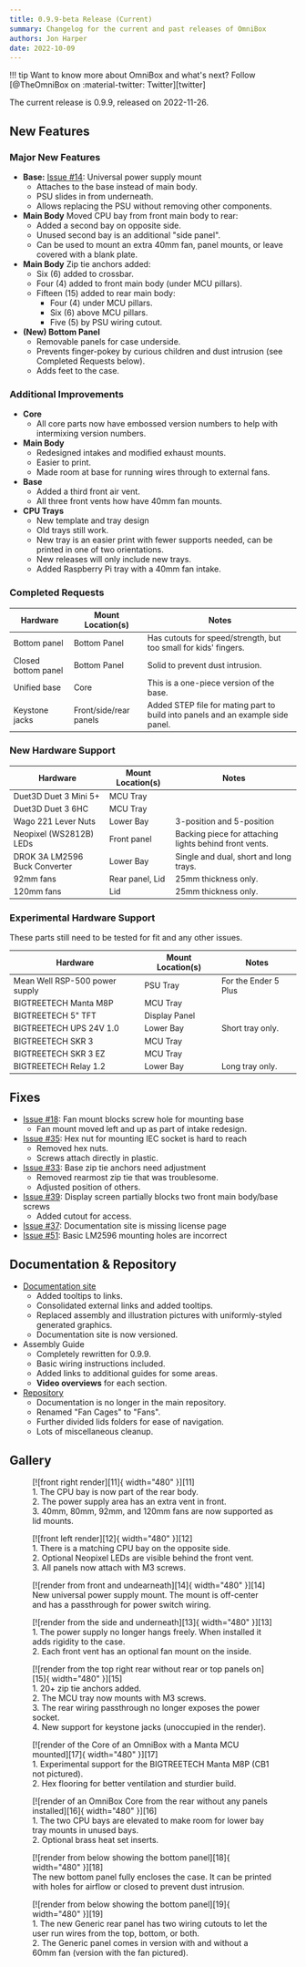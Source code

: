 ```yaml
---
title: 0.9.9-beta Release (Current)
summary: Changelog for the current and past releases of OmniBox
authors: Jon Harper
date: 2022-10-09
---
```


!!! tip
    Want to know more about OmniBox and what's next? Follow [@TheOmniBox on :material-twitter: Twitter][twitter]

The current release is 0.9.9, released on 2022-11-26.

## New Features

### Major New Features

- **Base:** [Issue #14][1]: Universal power supply mount
    - Attaches to the base instead of main body.
    - PSU slides in from underneath.
    - Allows replacing the PSU without removing other components.
- **Main Body** Moved CPU bay from front main body to rear:
    - Added a second bay on opposite side.
    - Unused second bay is an additional "side panel".
    - Can be used to mount an extra 40mm fan, panel mounts, or leave covered with a blank plate.
- **Main Body** Zip tie anchors added:
    - Six (6) added to crossbar.
    - Four (4) added to front main body (under MCU pillars).
    - Fifteen (15) added to rear main body:
        - Four (4) under MCU pillars.
        - Six (6) above MCU pillars.
        - Five (5) by PSU wiring cutout.
- **(New) Bottom Panel** 
    - Removable panels for case underside.
    - Prevents finger-pokey by curious children and dust intrusion (see Completed Requests below).
    - Adds feet to the case.

### Additional Improvements

- **Core** 
    - All core parts now have embossed version numbers to help with intermixing version numbers.
- **Main Body**
    - Redesigned intakes and modified exhaust mounts.
    - Easier to print.
    - Made room at base for running wires through to external fans.
- **Base** 
    - Added a third front air vent.
    - All three front vents how have 40mm fan mounts.
- **CPU Trays**
    - New template and tray design
    - Old trays still work.
    - New tray is an easier print with fewer supports needed, can be printed in one of two orientations.
    - New releases will only include new trays.
    - Added Raspberry Pi tray with a 40mm fan intake.

### Completed Requests

| Hardware | Mount Location(s) | Notes |
|----------|-------------------|-------|
| Bottom panel | Bottom Panel | Has cutouts for speed/strength, but too small for kids' fingers. |
| Closed bottom panel | Bottom Panel | Solid to prevent dust intrusion. |
| Unified base | Core | This is a one-piece version of the base. |
| Keystone jacks | Front/side/rear panels | Added STEP file for mating part to build into panels and an example side panel. |

### New Hardware Support

| Hardware                          | Mount Location(s) | Notes |
|-----------------------------------|-------------------|-------|
| Duet3D Duet 3 Mini 5+             | MCU Tray          | |
| Duet3D Duet 3 6HC                 | MCU Tray          | |
| Wago 221 Lever Nuts               | Lower Bay         | 3-position and 5-position |
| Neopixel (WS2812B) LEDs           | Front panel       | Backing piece for attaching lights behind front vents. |
| DROK 3A LM2596 Buck Converter     | Lower Bay         | Single and dual, short and long trays. |
| 92mm fans                         | Rear panel, Lid   | 25mm thickness only.  |
| 120mm fans                        | Lid               | 25mm thickness only.  |

### Experimental Hardware Support

These parts still need to be tested for fit and any other issues.

| Hardware                          | Mount Location(s) | Notes                 |
|-----------------------------------|-------------------|-----------------------|
| Mean Well RSP-500 power supply    | PSU Tray          | For the Ender 5 Plus  |
| BIGTREETECH Manta M8P             | MCU Tray          |                       |
| BIGTREETECH 5" TFT                | Display Panel     |                       |
| BIGTREETECH UPS 24V 1.0           | Lower Bay         | Short tray only.      |
| BIGTREETECH SKR 3                 | MCU Tray          |                       |
| BIGTREETECH SKR 3 EZ              | MCU Tray          |                       |
| BIGTREETECH Relay 1.2             | Lower Bay         | Long tray only.       |

## Fixes

- [Issue #18][2]: Fan mount blocks screw hole for mounting base
    - Fan mount moved left and up as part of intake redesign.
- [Issue #35][3]: Hex nut for mounting IEC socket is hard to reach
    - Removed hex nuts.
    - Screws attach directly in plastic.
- [Issue #33][4]: Base zip tie anchors need adjustment
    - Removed rearmost zip tie that was troublesome.
    - Adjusted position of others.
- [Issue #39][5]: Display screen partially blocks two front main body/base screws
    - Added cutout for access.
- [Issue #37][6]: Documentation site is missing license page
- [Issue #51][7]: Basic LM2596 mounting holes are incorrect

## Documentation & Repository

- [Documentation site](https://jon-harper.github.io/OmniBox)
    - Added tooltips to links.
    - Consolidated external links and added tooltips.
    - Replaced assembly and illustration pictures with uniformly-styled generated graphics.
    - Documentation site is now versioned.
- Assembly Guide
    - Completely rewritten for 0.9.9.
    - Basic wiring instructions included.
    - Added links to additional guides for some areas.
    - **Video overviews** for each section.
- [Repository](https://github.com/jon-harper/OmniBox)
    - Documentation is no longer in the main repository.
    - Renamed "Fan Cages" to "Fans".
    - Further divided lids folders for ease of navigation.
    - Lots of miscellaneous cleanup.
## Gallery

<figure markdown>
  [![front right render][11]{ width="480" }][11]
  <figcaption>1. The CPU bay is now part of the rear body.<br>2. The power supply area has an extra vent in front.<br>3. 40mm, 80mm, 92mm, and 120mm fans are now supported as lid mounts.</figcaption>
</figure>

<figure markdown>
  [![front left render][12]{ width="480" }][12]
  <figcaption>1. There is a matching CPU bay on the opposite side.<br>2. Optional Neopixel LEDs are visible behind the front vent.<br>3. All panels now attach with M3 screws.</figcaption>
</figure>

<figure markdown>
  [![render from front and undearneath][14]{ width="480" }][14]
  <figcaption>New universal power supply mount. The mount is off-center and has a passthrough for power switch wiring.</figcaption>
</figure>

<figure markdown>
  [![render from the side and underneath][13]{ width="480" }][13]
  <figcaption>1. The power supply no longer hangs freely. When installed it adds rigidity to the case.<br>2. Each front vent has an optional fan mount on the inside.</figcaption>
</figure>

<figure markdown>
  [![render from the top right rear without rear or top panels on][15]{ width="480" }][15]
  <figcaption>1. 20+ zip tie anchors added.<br>2. The MCU tray now mounts with M3 screws.<br>3. The rear wiring passthrough no longer exposes the power socket.<br>4. New support for keystone jacks (unoccupied in the render).</figcaption>
</figure>

<figure markdown>
  [![render of the Core of an OmniBox with a Manta MCU mounted][17]{ width="480" }][17]
  <figcaption>1. Experimental support for the BIGTREETECH Manta M8P (CB1 not pictured).<br>2. Hex flooring for better ventilation and sturdier build.</figcaption>
</figure>

<figure markdown>
  [![render of an OmniBox Core from the rear without any panels installed][16]{ width="480" }][16]
  <figcaption>1. The two CPU bays are elevated to make room for lower bay tray mounts in unused bays.<br>2. Optional brass heat set inserts.</figcaption>
</figure>

<figure markdown>
  [![render from below showing the bottom panel][18]{ width="480" }][18]
  <figcaption>The new bottom panel fully encloses the case. It can be printed with holes for airflow or closed to prevent dust intrusion.</figcaption>
</figure>

<figure markdown>
  [![render from below showing the bottom panel][19]{ width="480" }][19]
  <figcaption>1. The new Generic rear panel has two wiring cutouts to let the user run wires from the top, bottom, or both.<br>2. The Generic panel comes in version with and without a 60mm fan (version with the fan pictured).</figcaption>
</figure>

[1]: https://github.com/jon-harper/OmniBox/issues/14
[2]: https://github.com/jon-harper/OmniBox/issues/18
[3]: https://github.com/jon-harper/OmniBox/issues/35
[4]: https://github.com/jon-harper/OmniBox/issues/33
[5]: https://github.com/jon-harper/OmniBox/issues/39
[6]: https://github.com/jon-harper/OmniBox/issues/37
[7]: https://github.com/jon-harper/OmniBox/issues/51

[11]: ../img/gallery/0.9.9/render1.png
[12]: ../img/gallery/0.9.9/render2.png
[13]: ../img/gallery/0.9.9/render3.png
[14]: ../img/gallery/0.9.9/render4.png
[15]: ../img/gallery/0.9.9/render5.png
[16]: ../img/gallery/0.9.9/render6.png
[17]: ../img/gallery/0.9.9/render7.png
[18]: ../img/gallery/0.9.9/render8.png
[19]: ../img/gallery/0.9.9/render9.png